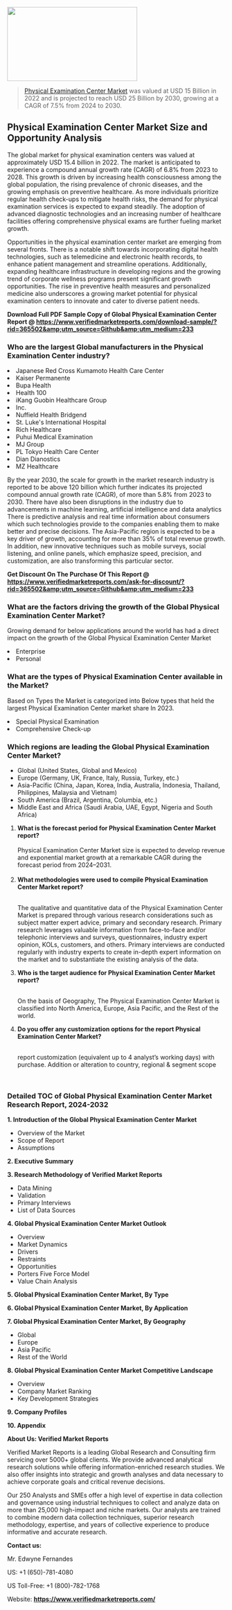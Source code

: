 <img src="https://ffe5etoiles.com/wp-content/uploads/2024/12/MST1-300x171.png" alt="" width="300" height="171" class="alignnone size-medium wp-image-20088" /><blockquote><p><p><a href="https://www.verifiedmarketreports.com/download-sample/?rid=365502&utm_source=Github&utm_medium=233" target="_blank">Physical Examination Center Market</a> was valued at USD 15 Billion in 2022 and is projected to reach USD 25 Billion by 2030, growing at a CAGR of 7.5% from 2024 to 2030.</p></blockquote><p><h2>Physical Examination Center Market Size and Opportunity Analysis</h2> <p>The global market for physical examination centers was valued at approximately USD 15.4 billion in 2022. The market is anticipated to experience a compound annual growth rate (CAGR) of 6.8% from 2023 to 2028. This growth is driven by increasing health consciousness among the global population, the rising prevalence of chronic diseases, and the growing emphasis on preventive healthcare. As more individuals prioritize regular health check-ups to mitigate health risks, the demand for physical examination services is expected to expand steadily. The adoption of advanced diagnostic technologies and an increasing number of healthcare facilities offering comprehensive physical exams are further fueling market growth.</p> <p>Opportunities in the physical examination center market are emerging from several fronts. There is a notable shift towards incorporating digital health technologies, such as telemedicine and electronic health records, to enhance patient management and streamline operations. Additionally, expanding healthcare infrastructure in developing regions and the growing trend of corporate wellness programs present significant growth opportunities. The rise in preventive health measures and personalized medicine also underscores a growing market potential for physical examination centers to innovate and cater to diverse patient needs.</p> </p><p class=""><strong>Download Full PDF Sample Copy of Global Physical Examination Center Report @ <a href="https://www.verifiedmarketreports.com/download-sample/?rid=365502&amp;utm_source=Github&amp;utm_medium=233" target="_blank">https://www.verifiedmarketreports.com/download-sample/?rid=365502&amp;utm_source=Github&amp;utm_medium=233</a></strong></p><h3 id="" class="">Who are the largest Global manufacturers in the Physical Examination Center industry?</h3><p><li>Japanese Red Cross Kumamoto Health Care Center</li><li> Kaiser Permanente</li><li> Bupa Health</li><li> Health 100</li><li> iKang Guobin Healthcare Group</li><li> Inc.</li><li> Nuffield Health Bridgend</li><li> St. Luke's International Hospital</li><li> Rich Healthcare</li><li> Puhui Medical Examination</li><li> MJ Group</li><li> PL Tokyo Health Care Center</li><li> Dian Dianostics</li><li> MZ Healthcare</li></p><div class=""><div class="" dir="" data-message-author-role="" data-message-id="" data-message-model-slug=""><div class=""><div class=""><div class=""><div class="" dir="" data-message-author-role="" data-message-id="" data-message-model-slug=""><div class=""><div class=""><p>By the year 2030, the scale for growth in the market research industry is reported to be above 120 billion which further indicates its projected compound annual growth rate (CAGR), of more than 5.8% from 2023 to 2030. There have also been disruptions in the industry due to advancements in machine learning, artificial intelligence and data analytics There is predictive analysis and real time information about consumers which such technologies provide to the companies enabling them to make better and precise decisions. The Asia-Pacific region is expected to be a key driver of growth, accounting for more than 35% of total revenue growth. In addition, new innovative techniques such as mobile surveys, social listening, and online panels, which emphasize speed, precision, and customization, are also transforming this particular sector.</p><p><strong>Get Discount On The Purchase Of This Report @&nbsp; <a href="https://www.verifiedmarketreports.com/ask-for-discount/?rid=365502&amp;utm_source=Github&amp;utm_medium=233" target="_blank">https://www.verifiedmarketreports.com/ask-for-discount/?rid=365502&amp;utm_source=Github&amp;utm_medium=233</a></strong></p></div></div></div></div></div></div></div></div><h3 id="" class="">What are the factors driving the growth of the Global Physical Examination Center Market?</h3><p id="" class="">Growing demand for below applications around the world has had a direct impact on the growth of the Global Physical Examination Center Market</p><p id="" class=""><li>Enterprise</li><li> Personal</li></p><h3 id="" class="">What are the types of Physical Examination Center available in the Market?</h3><p id="" class="">Based on Types the Market is categorized into Below types that held the largest Physical Examination Center market share In 2023.</p><p id="" class=""><li>Special Physical Examination</li><li> Comprehensive Check-up</li></p><h3 id="" class="">Which regions are leading the Global Physical Examination Center Market?</h3><ul><li>Global (United States, Global and Mexico)</li><li>Europe (Germany, UK, France, Italy, Russia, Turkey, etc.)</li><li>Asia-Pacific (China, Japan, Korea, India, Australia, Indonesia, Thailand, Philippines, Malaysia and Vietnam)</li><li>South America (Brazil, Argentina, Columbia, etc.)</li><li>Middle East and Africa (Saudi Arabia, UAE, Egypt, Nigeria and South Africa)</li></ul><p><ol><li><strong>What is the forecast period for Physical Examination Center Market report?<br /></strong><br /><span data-sheets-root="1" data-sheets-value="{&quot;1&quot;:2,&quot;2&quot;:&quot;XXXX size is expected to develop revenue and exponential market growth at a remarkable CAGR during the forecast period from 2024&ndash;2030.&quot;}" data-sheets-userformat="{&quot;2&quot;:12674,&quot;4&quot;:{&quot;1&quot;:2,&quot;2&quot;:16776960},&quot;10&quot;:2,&quot;11&quot;:0,&quot;15&quot;:&quot;Arial&quot;,&quot;16&quot;:12}">Physical Examination Center Market size is expected to develop revenue and exponential market growth at a remarkable CAGR during the forecast period from 2024&ndash;2031.</span><br /><br /></li><li><strong>What methodologies were used to compile Physical Examination Center Market report?<br /><br /></strong><p>The qualitative and quantitative data of the&nbsp;Physical Examination Center Market is prepared through various research considerations such as subject matter expert advice, primary and secondary research. Primary research leverages valuable information from face-to-face and/or telephonic interviews and surveys, questionnaires, industry expert opinion, KOLs, customers, and others. Primary interviews are conducted regularly with industry experts to create in-depth expert information on the market and to substantiate the existing analysis of the data.&nbsp;</p></li><li><strong>Who is the target audience for Physical Examination Center Market report?<br /><br /></strong><p>On the basis of Geography, The&nbsp;Physical Examination Center Market is classified into North America, Europe, Asia Pacific, and the Rest of the world.</p></li><li><strong>Do you offer any customization options for the report Physical Examination Center Market?<br /><br /></strong><p>report customization (equivalent up to 4 analyst&rsquo;s working days) with purchase. Addition or alteration to country, regional &amp; segment scope</p><p>&nbsp;</p></li></ol></p><h3 id="" class="">Detailed TOC of Global Physical Examination Center Market Research Report, 2024-2032</h3><p id="" class=""><strong>1. Introduction of the Global Physical Examination Center Market</strong></p><ul><li>Overview of the Market</li><li>Scope of Report</li><li>Assumptions</li></ul><p id="" class=""><strong>2. Executive Summary</strong></p><p id="" class=""><strong>3. Research Methodology of&nbsp;Verified Market Reports</strong></p><ul><li>Data Mining</li><li>Validation</li><li>Primary Interviews</li><li>List of Data Sources</li></ul><p id="" class=""><strong>4. Global Physical Examination Center Market Outlook</strong></p><ul><li>Overview</li><li>Market Dynamics</li><li>Drivers</li><li>Restraints</li><li>Opportunities</li><li>Porters Five Force Model</li><li>Value Chain Analysis</li></ul><p id="" class=""><strong>5. Global Physical Examination Center Market, By&nbsp;Type</strong></p><p id="" class=""><strong>6. Global Physical Examination Center Market, By Application</strong></p><p id="" class=""><strong>7. Global Physical Examination Center Market, By Geography</strong></p><ul><li>Global</li><li>Europe</li><li>Asia Pacific</li><li>Rest of the World</li></ul><p id="" class=""><strong>8. Global Physical Examination Center Market Competitive Landscape</strong></p><ul><li>Overview</li><li>Company Market Ranking</li><li>Key Development Strategies</li></ul><p id="" class=""><strong>9. Company Profiles</strong></p><p id="" class=""><strong>10. Appendix</strong></p><p id="" class=""><strong>About Us: Verified Market Reports</strong></p><p id="" class="">Verified Market Reports is a leading Global Research and Consulting firm servicing over 5000+ global clients. We provide advanced analytical research solutions while offering information-enriched research studies. We also offer insights into strategic and growth analyses and data necessary to achieve corporate goals and critical revenue decisions.</p><p id="" class="">Our 250 Analysts and SMEs offer a high level of expertise in data collection and governance using industrial techniques to collect and analyze data on more than 25,000 high-impact and niche markets. Our analysts are trained to combine modern data collection techniques, superior research methodology, expertise, and years of collective experience to produce informative and accurate research.</p><p id="" class=""><strong>Contact us:</strong></p><p id="" class="">Mr. Edwyne Fernandes</p><p id="" class="">US: +1 (650)-781-4080</p><p id="" class="">US Toll-Free: +1 (800)-782-1768</p><p id="" class="">Website: <a target="" data-test-app-aware-link=""><strong>https://www.verifiedmarketreports.com/</strong></a></p>
